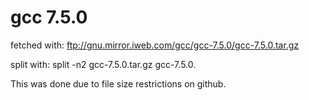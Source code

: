 # gcc 7.5.0

fetched with: ftp://gnu.mirror.iweb.com/gcc/gcc-7.5.0/gcc-7.5.0.tar.gz

split with: split -n2 gcc-7.5.0.tar.gz gcc-7.5.0.

This was done due to file size restrictions on github.
